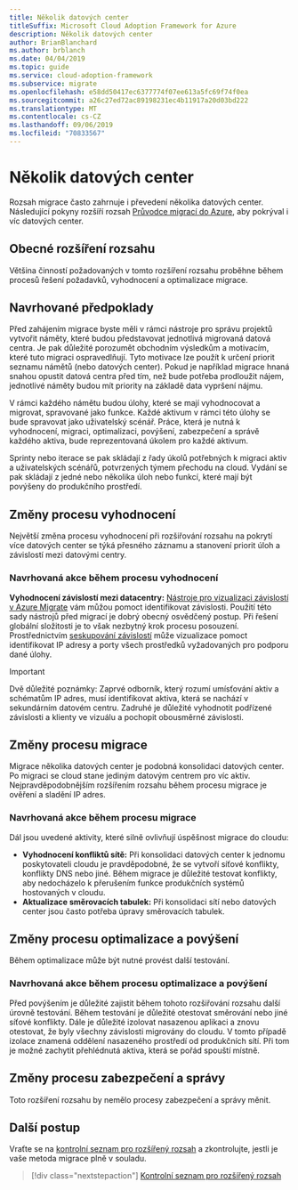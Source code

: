 ```yaml
---
title: Několik datových center
titleSuffix: Microsoft Cloud Adoption Framework for Azure
description: Několik datových center
author: BrianBlanchard
ms.author: brblanch
ms.date: 04/04/2019
ms.topic: guide
ms.service: cloud-adoption-framework
ms.subservice: migrate
ms.openlocfilehash: e58dd50417ec6377774f07ee613a5fc69f74f0ea
ms.sourcegitcommit: a26c27ed72ac89198231ec4b11917a20d03bd222
ms.translationtype: MT
ms.contentlocale: cs-CZ
ms.lasthandoff: 09/06/2019
ms.locfileid: "70833567"
---
```

# <a name="multiple-datacenters"></a>Několik datových center

Rozsah migrace často zahrnuje i převedení několika datových center. Následující pokyny rozšíří rozsah [Průvodce migrací do Azure](../azure-migration-guide/index.md), aby pokrýval i víc datových center.

## <a name="general-scope-expansion"></a>Obecné rozšíření rozsahu

Většina činností požadovaných v tomto rozšíření rozsahu proběhne během procesů řešení požadavků, vyhodnocení a optimalizace migrace.

## <a name="suggested-prerequisites"></a>Navrhované předpoklady

Před zahájením migrace byste měli v rámci nástroje pro správu projektů vytvořit náměty, které budou představovat jednotlivá migrovaná datová centra. Je pak důležité porozumět obchodním výsledkům a motivacím, které tuto migraci ospravedlňují. Tyto motivace lze použít k určení priorit seznamu námětů (nebo datových center). Pokud je například migrace hnaná snahou opustit datová centra před tím, než bude potřeba prodloužit nájem, jednotlivé náměty budou mít priority na základě data vypršení nájmu.

V rámci každého námětu budou úlohy, které se mají vyhodnocovat a migrovat, spravované jako funkce. Každé aktivum v rámci této úlohy se bude spravovat jako uživatelský scénář. Práce, která je nutná k vyhodnocení, migraci, optimalizaci, povýšení, zabezpečení a správě každého aktiva, bude reprezentovaná úkolem pro každé aktivum.

Sprinty nebo iterace se pak skládají z řady úkolů potřebných k migraci aktiv a uživatelských scénářů, potvrzených týmem přechodu na cloud. Vydání se pak skládají z jedné nebo několika úloh nebo funkcí, které mají být povýšeny do produkčního prostředí.

## <a name="assess-process-changes"></a>Změny procesu vyhodnocení

Největší změna procesu vyhodnocení při rozšiřování rozsahu na pokrytí více datových center se týká přesného záznamu a stanovení priorit úloh a závislostí mezi datovými centry.

### <a name="suggested-action-during-the-assess-process"></a>Navrhovaná akce během procesu vyhodnocení

**Vyhodnocení závislostí mezi datacentry:** [Nástroje pro vizualizaci závislostí v Azure Migrate](/azure/migrate/concepts-dependency-visualization) vám můžou pomoct identifikovat závislosti. Použití této sady nástrojů před migrací je dobrý obecný osvědčený postup. Při řešení globální složitosti je to však nezbytný krok procesu posouzení. Prostřednictvím [seskupování závislostí](/azure/migrate/how-to-create-group-machine-dependencies) může vizualizace pomoct identifikovat IP adresy a porty všech prostředků vyžadovaných pro podporu dané úlohy.

> [!IMPORTANT]
> Dvě důležité poznámky: Zaprvé odborník, který rozumí umísťování aktiv a schématům IP adres, musí identifikovat aktiva, která se nachází v sekundárním datovém centru. Zadruhé je důležité vyhodnotit podřízené závislosti a klienty ve vizuálu a pochopit obousměrné závislosti.

## <a name="migrate-process-changes"></a>Změny procesu migrace

Migrace několika datových center je podobná konsolidaci datových center. Po migraci se cloud stane jediným datovým centrem pro víc aktiv. Nejpravděpodobnějším rozšířením rozsahu během procesu migrace je ověření a sladění IP adres.

### <a name="suggested-action-during-the-migrate-process"></a>Navrhovaná akce během procesu migrace

Dál jsou uvedené aktivity, které silně ovlivňují úspěšnost migrace do cloudu:

- **Vyhodnocení konfliktů sítě:** Při konsolidaci datových center k jednomu poskytovateli cloudu je pravděpodobné, že se vytvoří síťové konflikty, konflikty DNS nebo jiné. Během migrace je důležité testovat konflikty, aby nedocházelo k přerušením funkce produkčních systémů hostovaných v cloudu.
- **Aktualizace směrovacích tabulek:** Při konsolidaci sítí nebo datových center jsou často potřeba úpravy směrovacích tabulek.

## <a name="optimize-and-promote-process-changes"></a>Změny procesu optimalizace a povýšení

Během optimalizace může být nutné provést další testování.

### <a name="suggested-action-during-the-optimize-and-promote-process"></a>Navrhovaná akce během procesu optimalizace a povýšení

Před povýšením je důležité zajistit během tohoto rozšiřování rozsahu další úrovně testování. Během testování je důležité otestovat směrování nebo jiné síťové konflikty. Dále je důležité izolovat nasazenou aplikaci a znovu otestovat, že byly všechny závislosti migrovány do cloudu. V tomto případě izolace znamená oddělení nasazeného prostředí od produkčních sítí. Při tom je možné zachytit přehlédnutá aktiva, která se pořád spouští místně.

## <a name="secure-and-manage-process-changes"></a>Změny procesu zabezpečení a správy

Toto rozšíření rozsahu by nemělo procesy zabezpečení a správy měnit.

## <a name="next-steps"></a>Další postup

Vraťte se na [kontrolní seznam pro rozšířený rozsah](./index.md) a zkontrolujte, jestli je vaše metoda migrace plně v souladu.

> [!div class="nextstepaction"]
> [Kontrolní seznam pro rozšířený rozsah](./index.md)

